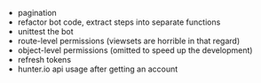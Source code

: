 - pagination
- refactor bot code, extract steps into separate functions
- unittest the bot
- route-level permissions (viewsets are horrible in that regard)
- object-level permissions (omitted to speed up the development)
- refresh tokens
- hunter.io api usage after getting an account
